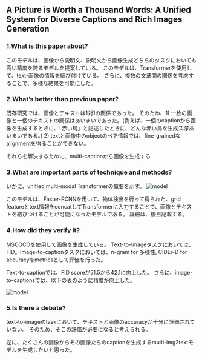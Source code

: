 ## A Picture is Worth a Thousand Words: A Unified System for Diverse Captions and Rich Images Generation

### 1.What is this paper about?

このモデルは、画像から説明文、説明文から画像生成どちらのタスクにおいても高い精度を誇るモデルを提案している。
このモデルは、Transformerを使用して、text-画像の情報を結び付けている。
さらに、複数の文章間の関係を考慮することで、多様な結果を可能にした。



### 2.What’s better than previous paper?

既存研究では、画像とテキストは1対1の関係であった。
そのため、1) 一枚の画像と一個のテキストの関係はあいまいであった。(例えば、一個のcaptionから画像を生成するときに、「赤い鳥」と記述したときに、どんな赤い鳥を生成ス塚あいまいである。)
2) textと画像中のobjectのペア情報では、fine-grainedなalignmentを得ることができない。

それらを解決するために、multi-captionから画像を生成する

### 3.What are important parts of technique and methods?

いかに、unified multi-modal Transformerの概要を示す。
![model](ryugo417.github.io/detail/img/SEA-T2F_model.png) 

このモデルは、Faster-RCNNを用いて、物体検出を行って得られた、grid featureとtext情報をconcatしてTransformerに入力することで、画像とテキストを結びつけることが可能になったモデルである。
詳細は、後日記載する。

### 4.How did they verify it?

MSCOCOを使用して画像を生成している。
Text-to-Imageタスクにおいては、FID。Image-to-captionタスクにおいては、n-gram for 多様性, CIDEr-D for accuracyをmetricsとして評価を行った。

Text-to-captionでは、FID scoreが51.5から42.1に向上した。
さらに、image-to-captionsでは、以下の表のように精度が向上した。

![model](ryugo417.github.io/detail/img/ACM_2021_result.jpg)






### 5.Is there a debate?
text-to-imageのtaskにおいて、テキストと画像のaccuracyが十分に評価されていない。
そのため、そこの評価が必要になると考えられる。

逆に、たくさんの画像からその画像たちのcaptionを生成するmulti-img2textモデルを生成したいと思った。
